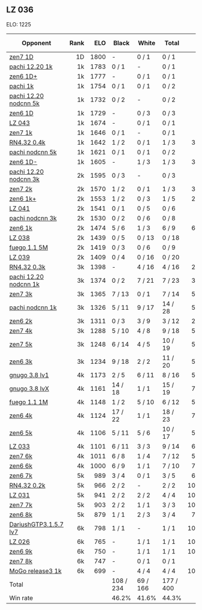 ## LZ 036 ##

ELO: 1225

Opponent | Rank | ELO | Black | White | Total | Win rate
---------|-----:|----:|-------|-------|-------|-------:
[zen7 1D](zen7%201D.md) | 1D | 1800 | - | 0 / 1 | 0 / 1 | 0.0%
[pachi 12.20 1k](pachi%2012.20%201k.md) | 1k | 1783 | 0 / 1 | - | 0 / 1 | 0.0%
[zen6 1D+](zen6%201D+.md) | 1k | 1777 | - | 0 / 1 | 0 / 1 | 0.0%
[pachi 1k](pachi%201k.md) | 1k | 1754 | 0 / 1 | 0 / 1 | 0 / 2 | 0.0%
[pachi 12.20 nodcnn 5k](pachi%2012.20%20nodcnn%205k.md) | 1k | 1732 | 0 / 2 | - | 0 / 2 | 0.0%
[zen6 1D](zen6%201D.md) | 1k | 1729 | - | 0 / 3 | 0 / 3 | 0.0%
[LZ 043](LZ%20043.md) | 1k | 1674 | - | 0 / 1 | 0 / 1 | 0.0%
[zen7 1k](zen7%201k.md) | 1k | 1646 | 0 / 1 | - | 0 / 1 | 0.0%
[RN4.32 0.4k](RN4.32%200.4k.md) | 1k | 1642 | 1 / 2 | 0 / 1 | 1 / 3 | 33.3%
[pachi nodcnn 5k](pachi%20nodcnn%205k.md) | 1k | 1621 | 0 / 1 | 0 / 1 | 0 / 2 | 0.0%
[zen6 1D-](zen6%201D-.md) | 1k | 1605 | - | 1 / 3 | 1 / 3 | 33.3%
[pachi 12.20 nodcnn 3k](pachi%2012.20%20nodcnn%203k.md) | 2k | 1595 | 0 / 3 | - | 0 / 3 | 0.0%
[zen7 2k](zen7%202k.md) | 2k | 1570 | 1 / 2 | 0 / 1 | 1 / 3 | 33.3%
[zen6 1k+](zen6%201k+.md) | 2k | 1553 | 1 / 2 | 0 / 3 | 1 / 5 | 20.0%
[LZ 041](LZ%20041.md) | 2k | 1541 | 0 / 1 | 0 / 5 | 0 / 6 | 0.0%
[pachi nodcnn 3k](pachi%20nodcnn%203k.md) | 2k | 1530 | 0 / 2 | 0 / 6 | 0 / 8 | 0.0%
[zen6 1k](zen6%201k.md) | 2k | 1474 | 5 / 6 | 1 / 3 | 6 / 9 | 66.7%
[LZ 038](LZ%20038.md) | 2k | 1439 | 0 / 5 | 0 / 13 | 0 / 18 | 0.0%
[fuego 1.1 5M](fuego%201.1%205M.md) | 2k | 1419 | 0 / 3 | 0 / 6 | 0 / 9 | 0.0%
[LZ 039](LZ%20039.md) | 2k | 1409 | 0 / 4 | 0 / 16 | 0 / 20 | 0.0%
[RN4.32 0.3k](RN4.32%200.3k.md) | 3k | 1398 | - | 4 / 16 | 4 / 16 | 25.0%
[pachi 12.20 nodcnn 1k](pachi%2012.20%20nodcnn%201k.md) | 3k | 1374 | 0 / 2 | 7 / 21 | 7 / 23 | 30.4%
[zen7 3k](zen7%203k.md) | 3k | 1365 | 7 / 13 | 0 / 1 | 7 / 14 | 50.0%
[pachi nodcnn 1k](pachi%20nodcnn%201k.md) | 3k | 1326 | 5 / 11 | 9 / 17 | 14 / 28 | 50.0%
[zen6 2k](zen6%202k.md) | 3k | 1311 | 0 / 3 | 3 / 9 | 3 / 12 | 25.0%
[zen7 4k](zen7%204k.md) | 3k | 1288 | 5 / 10 | 4 / 8 | 9 / 18 | 50.0%
[zen7 5k](zen7%205k.md) | 3k | 1248 | 6 / 14 | 4 / 5 | 10 / 19 | 52.6%
[zen6 3k](zen6%203k.md) | 3k | 1234 | 9 / 18 | 2 / 2 | 11 / 20 | 55.0%
[gnugo 3.8 lv1](gnugo%203.8%20lv1.md) | 4k | 1173 | 2 / 5 | 6 / 11 | 8 / 16 | 50.0%
[gnugo 3.8 lvX](gnugo%203.8%20lvX.md) | 4k | 1161 | 14 / 18 | 1 / 1 | 15 / 19 | 78.9%
[fuego 1.1 1M](fuego%201.1%201M.md) | 4k | 1148 | 1 / 2 | 5 / 10 | 6 / 12 | 50.0%
[zen6 4k](zen6%204k.md) | 4k | 1124 | 17 / 22 | 1 / 1 | 18 / 23 | 78.3%
[zen6 5k](zen6%205k.md) | 4k | 1106 | 5 / 11 | 5 / 6 | 10 / 17 | 58.8%
[LZ 033](LZ%20033.md) | 4k | 1101 | 6 / 11 | 3 / 3 | 9 / 14 | 64.3%
[zen7 6k](zen7%206k.md) | 4k | 1011 | 6 / 8 | 1 / 4 | 7 / 12 | 58.3%
[zen6 6k](zen6%206k.md) | 4k | 1000 | 6 / 9 | 1 / 1 | 7 / 10 | 70.0%
[zen6 7k](zen6%207k.md) | 5k | 989 | 3 / 4 | 0 / 1 | 3 / 5 | 60.0%
[RN4.32 0.2k](RN4.32%200.2k.md) | 5k | 966 | 2 / 2 | - | 2 / 2 | 100.0%
[LZ 031](LZ%20031.md) | 5k | 941 | 2 / 2 | 2 / 2 | 4 / 4 | 100.0%
[zen7 7k](zen7%207k.md) | 5k | 903 | 2 / 2 | 1 / 1 | 3 / 3 | 100.0%
[zen6 8k](zen6%208k.md) | 5k | 879 | 1 / 1 | 2 / 3 | 3 / 4 | 75.0%
[DariushGTP3.1.5.7 lv7](DariushGTP3.1.5.7%20lv7.md) | 6k | 798 | 1 / 1 | - | 1 / 1 | 100.0%
[LZ 026](LZ%20026.md) | 6k | 765 | - | 1 / 1 | 1 / 1 | 100.0%
[zen6 9k](zen6%209k.md) | 6k | 750 | - | 1 / 1 | 1 / 1 | 100.0%
[zen7 8k](zen7%208k.md) | 6k | 747 | - | 0 / 1 | 0 / 1 | 0.0%
[MoGo release3 1k](MoGo%20release3%201k.md) | 6k | 699 | - | 4 / 4 | 4 / 4 | 100.0%
Total | | | 108 / 234 | 69 / 166 | 177 / 400 | 
Win rate| | | 46.2% | 41.6% | 44.3% | 
